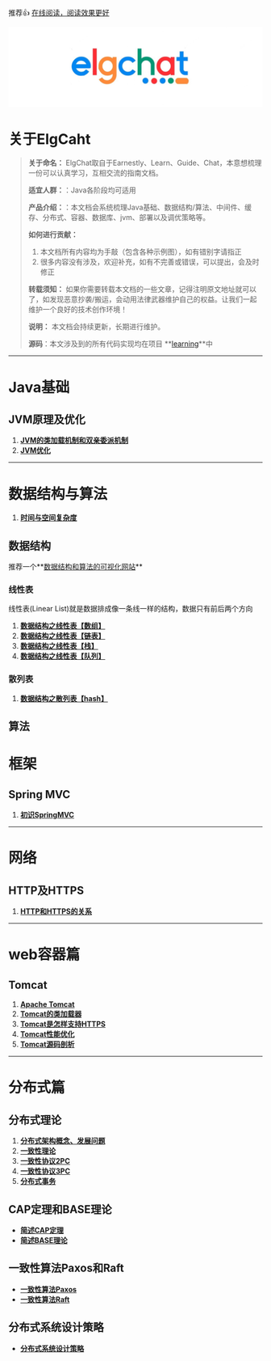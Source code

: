 推荐👍 [在线阅读，阅读效果更好](http://elgchat.com)

![](assets/1B61E8B8-8862-4EC7-AA02-BDEEA16F666D.png)

# 关于ElgCaht

> **关于命名：** ElgChat取自于Earnestly、Learn、Guide、Chat，本意想梳理一份可以认真学习，互相交流的指南文档。
>
> **适宜人群：**：Java各阶段均可适用
>
> **产品介绍：**：本文档会系统梳理Java基础、数据结构/算法、中间件、缓存、分布式、容器、数据库、jvm、部署以及调优策略等。
>
> **如何进行贡献：** 
>   1. 本文档所有内容均为手敲（包含各种示例图），如有错别字请指正
>   2. 很多内容没有涉及，欢迎补充，如有不完善或错误，可以提出，会及时修正
>
> **转载须知：** 如果你需要转载本文档的一些文章，记得注明原文地址就可以了，如发现恶意抄袭/搬运，会动用法律武器维护自己的权益。让我们一起维护一个良好的技术创作环境！
>
> **说明：** 本文档会持续更新，长期进行维护。
>
> **源码**：本文涉及到的所有代码实现均在项目 **[learning](https://github.com/elgchat/learning)**中

****
# Java基础

## JVM原理及优化

  1. **[JVM的类加载机制和双亲委派机制](docs/jvm/JVM的类加载机制和双亲委派机制.md)**
  2. **[JVM优化](docs/jvm/JVM优化.md)**

****

# 数据结构与算法

1.  **[时间与空间复杂度](docs/algorithm/时间与空间复杂度.md)**

## 数据结构

推荐一个**[数据结构和算法的可视化网站](https://www.cs.usfca.edu/~galles/visualization/Algorithms.html)**

### 线性表

线性表(Linear List)就是数据排成像一条线一样的结构，数据只有前后两个方向

1. **[数据结构之线性表【数组】](docs/algorithm/数组.md)**
2. **[数据结构之线性表【链表】](docs/algorithm/链表.md)** 
3. **[数据结构之线性表【栈】](docs/algorithm/栈.md)**
4.  **[数据结构之线性表【队列】](docs/algorithm/队列.md)** 

### 散列表

1.  **[数据结构之散列表【hash】](docs/algorithm/散列表.md)** 

## 算法



# 框架

## Spring MVC
 1. **[初识SpringMVC](docs/springmvc/初识SpringMVC.md)** 

****
# 网络

## HTTP及HTTPS

  1. **[HTTP和HTTPS的关系](docs/network/HTTP和HTTPS的关系.md)**

****
# web容器篇

## Tomcat
1.  **[Apache Tomcat](docs/webContainer/Apache%20Tomcat.md)** 
2.  **[Tomcat的类加载器](docs/webContainer/Tomcat的类加载器.md)** 
3.  **[Tomcat是怎样支持HTTPS](docs/webContainer/Tomcat是怎样支持HTTPS.md)** 
4.  **[Tomcat性能优化](docs/webContainer/Tomcat性能优化.md)** 
5.  **[Tomcat源码剖析](docs/webContainer/Tomcat源码剖析.md)** 


****
# 分布式篇

## 分布式理论

  1. **[分布式架构概念、发展问题](docs/distributed/分布式架构概念、发展问题.md)**
  2. **[一致性理论](docs/distributed/一致性理论.md)**
  3. **[一致性协议2PC](docs/distributed/一致性协议2PC.md)**
  4. **[一致性协议3PC](docs/distributed/一致性协议3PC.md)**
  5. **[分布式事务](docs/distributed/分布式事务.md)**

## CAP定理和BASE理论
  * **[简述CAP定理](docs/distributed/分布式CAP定理.md)**
  * **[简述BASE理论](docs/distributed/分布式BASE理论.md)**

## 一致性算法Paxos和Raft 
  * **[一致性算法Paxos](docs/distributed/一致性算法Paxos.md)**
  * **[一致性算法Raft](docs/distributed/一致性算法Raft.md)**

## 分布式系统设计策略
  * **[分布式系统设计策略](docs/distributed/分布式系统设计策略.md)**

